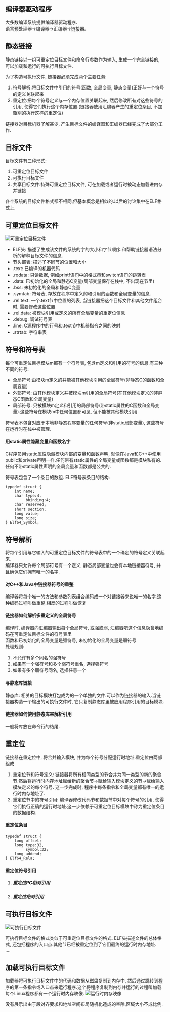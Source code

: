 ## 编译器驱动程序

大多数编译系统提供编译器驱动程序.   
语言预处理器->编译器->汇编器->链接器.

## 静态链接
静态链接以一组可重定位目标文件和命令行参数作为输入, 生成一个完全链接的, 可以加载和运行的可执行目标文件.

为了构造可执行文件, 链接器必须完成两个主要任务:
1. 符号解析:将目标文件中引用的符号(函数, 全局变量, 静态变量)正好与一个符号的定义关联起来
2. 重定位:把每个符号定义与一个内存位置关联起来, 然后修改所有对这些符号的引用, 使得它们执行这个内存位置.(链接器使用汇编器产生的重定位条目, 不加甄别的执行这样的重定位)

链接器对目标机器了解甚少, 产生目标文件的编译器和汇编器已经完成了大部分工作.

## 目标文件
目标文件有三种形式:
1. 可重定位目标文件
2. 可执行目标文件
3. 共享目标文件:特殊可重定位目标文件, 可在加载或者运行时被动态加载进内存并链接

各个系统的目标文件格式都不相同,但基本概念是相似的.以后的讨论集中在ELF格式上.

## 可重定位目标文件

 ![可重定位目标文件](./0.png)

 - ELF头: 描述了生成该文件的系统的字的大小和字节顺序.和帮助链接器语法分析的解释目标文件的信息.
 - 节头部表: 描述了不同节的位置和大小
 - .text: 已编译的机器代码
 - .rodata: 只读数据, 例如printf语句中的格式串和switch语句的跳转表
 - .data: 已初始化的全局和静态C变量(局部变量保存在栈中, 不出现在节里)
 - .bss: 未初始化的全局和静态C变量
 - .symtab: 符号表, 存放在程序中定义的和引用的函数和全局变量的信息.
 - .rel.text: 一个.text节中位置的列表, 当链接器把这个目标文件和其他文件组合时, 需要修改这些位置.
 - .rel.data: 被模块引用或定义的所有全局变量的重定位信息
 - .debug: 调试符号表
 - .line: C源程序中的行号和.text节中机器指令之间的映射
 - .strtab: 字符串表

 ## 符号和符号表

 每个可重定位目标模块m都有一个符号表, 包含m定义和引用的符号的信息.有三种不同的符号:
 - 全局符号:由模块m定义的并能被其他模块引用的全局符号(非静态C的函数和全局变量)
 - 外部符号: 由其他模块定义并被模块m引用的全局符号(在其他模块定义的非静态C函数和全局变量)
 - 局部符号: 只被模块m定义和引用的局部符号(带static属性的C函数和全局变量).这些符号在模块m中任何位置都可见, 但不能被其他模块引用.

 符号表不包含对应于本地非静态程序变量的任何符号(非static局部变量), 这些符号在运行时在栈中被管理.

 #### 用static属性隐藏变量和函数名字

 C程序员用static属性隐藏模块内部的变量和函数声明, 就像在Java和C++中使用public和private声明一样.任何带有static属性的全局变量或函数都是模块私有的.任何不带static属性声明的全局变量和函数都是公共的.

 符号表包含了一个条目的数组.
 ELF符号表条目的结构:
 ```
 typedef struct {
     int name;   
     char type:4,   
          bbinding:4;
     char reserved;
     short section;
     long value;
     long size;
 } Elf64_Symbol;
 ```

## 符号解析
将每个引用与它输入的可重定位目标文件的符号表中的一个确定的符号定义关联起来.   
编译器只允许每个局部符号有一个定义, 静态局部变量也会有本地链接器符号, 并且确保它们拥有唯一的名字.

#### 对C++和Java中链接器符号的重整
编译器将每个唯一的方法和参数列表组合编码成一个对链接器来说唯一的名字.这种编码过程叫做重整.相反的过程叫做恢复  

#### 链接器如何解析多重定义的全局符号

编译时, 编译器向汇编器输出每个全局符号, 或强或弱, 汇编器吧这个信息隐含地编码在可重定位目标文件的符号表里  
函数和已初始化的全局变量是强符号, 未初始化的全局变量是弱符号  
处理规则:
1. 不允许有多个同名的强符号
2. 如果有一个强符号和多个弱符号重名, 选择强符号
3. 如果有多个弱符号同名, 选择任意一个

#### 与静态库链接
静态库: 相关的目标模块打包成为的一个单独的文件.可以作为链接器的输入.当链接器构造一个输出的可执行文件时, 它只复制静态库里被应用程序引用的目标模块.

#### 链接器如何使用静态库来解析引用

一般将库放在命令行的结尾.

## 重定位

链接器在重定位中, 将合并输入模块, 并为每个符号分配运行时地址.重定位由两部组成
1. 重定位节和符号定义: 链接器将所有相同类型的节合并为同一类型的新的聚合节.然后将运行时内存地址赋给新的聚合节->赋给输入模块定义的节->赋给输入模块定义的每个符号.
这一步完成时, 程序中每条指令和全局变量都有唯一的运行时内存地址了.
2. 重定位节中的符号引用: 编译器修改代码节和数据节中对每个符号的引用, 使得它们执行正确的运行时地址.这一步依赖于可重定位目标模块中称为重定位条目的数据结构.

#### 重定位条目
```
typedef struct {
    long offset;
    long type:32,
         symbol:32;
    long addend;
} Elf64_Rela;
```

#### 重定位符号引用
1. ##### 重定位PC相对引用
2. ##### 重定位绝对引用

## 可执行目标文件
![可执行目标文件](./1.png)   

可执行目标文件的格式类似于可重定位目标文件的格式.
ELF头描述文件的总体格式, 还包括程序的入口点.其他节已经被重定位到了它们最终的运行时内存地址.  
....

## 加载可执行目标文件
加载器将可执行目标文件中的代码和数据从磁盘复制到内存中, 然后通过跳转到程序的第一条指令或入口点来运行程序.这个将程序复制到内存并运行的过程叫加载  
每个Linux程序都有一个运行时内存映像.
![运行时内存映像](./2.png)

没有展示出由于段对齐要求和地址空间布局随机化造成的空隙,区域大小不成比例.
